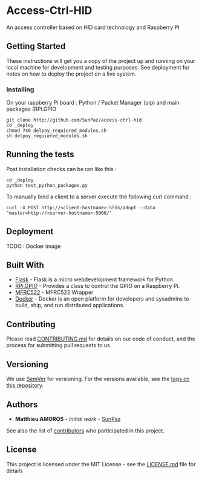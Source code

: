 # Access-Ctrl-HID

An access controller based on HID card technology and Raspberry PI

## Getting Started

These instructions will get you a copy of the project up and running on your local machine for development and testing purposes. See deployment for notes on how to deploy the project on a live system.

### Installing

On your raspberry Pi board :
Python / Packet Manager (pip) and main packages (RPi.GPIO
```
git clone http://github.com/SunPaz/access-ctrl-hid
cd _deploy
chmod 740 delpoy_requiered_modules.sh
sh delpoy_requiered_modules.sh
```
## Running the tests

Post installation checks can be ran like this :

```
cd _deploy
python test_python_packages.py
```

To manually bind a client to a server execute the following curl command :

```
curl -X POST http://<client-hostname>:5555/adopt --data "master=http://<server-hostname>:5000/"
```

## Deployment

TODO : Docker image

## Built With

* [Flask](http://flask.pocoo.org/docs/0.12/) - Flask is a micro webdevelopment framework for Python.
* [RPi.GPIO](https://pypi.org/project/RPi.GPIO/) - Provides a class to control the GPIO on a Raspberry Pi.
* [MFRC522](https://github.com/pimylifeup/MFRC522-python) - MFRC522 Wrapper
* [Docker](https://www.docker.com/) - Docker is an open platform for developers and sysadmins to build, ship, and run distributed applications.

## Contributing

Please read [CONTRIBUTING.md](CONTRIBUTING.md) for details on our code of conduct, and the process for submitting pull requests to us.

## Versioning

We use [SemVer](http://semver.org/) for versioning. For the versions available, see the [tags on this repository](https://github.com/your/project/tags). 

## Authors

* **Matthieu AMOROS** - *Initial work* - [SunPaz](https://github.com/SunPaz)

See also the list of [contributors](https://github.com/your/project/contributors) who participated in this project.

## License

This project is licensed under the MIT License - see the [LICENSE.md](LICENSE.md) file for details

